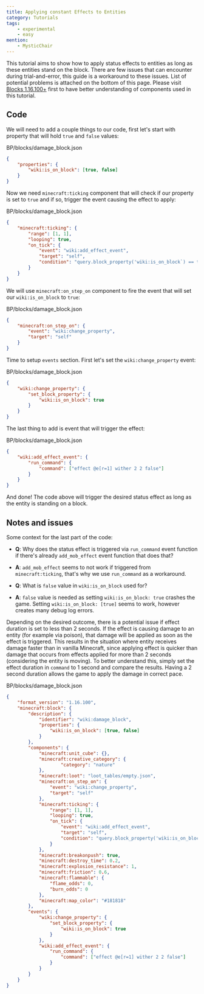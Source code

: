 ```yaml
---
title: Applying constant Effects to Entities
category: Tutorials
tags:
    - experimental
    - easy
mention:
    - MysticChair
---
```


This tutorial aims to show how to apply status effects to entities as long as these entities stand on the block. There are few issues that can encounter during trial-and-error, this guide is a workaround to these issues. List of potential problems is attached on the bottom of this page.
Please visit [Blocks 1.16.100+](/blocks/blocks-16) first to have better understanding of components used in this tutorial.

## Code

We will need to add a couple things to our code, first let's start with property that will hold `true` and `false` values:

<CodeHeader>BP/blocks/damage_block.json</CodeHeader>

```json
{
	"properties": {
		"wiki:is_on_block": [true, false]
	}
}
```

Now we need `minecraft:ticking` component that will check if our property is set to `true` and if so, trigger the event causing the effect to apply:

<CodeHeader>BP/blocks/damage_block.json</CodeHeader>

```json
{
	"minecraft:ticking": {
		"range": [1, 1],
		"looping": true,
		"on_tick": {
			"event": "wiki:add_effect_event",
			"target": "self",
			"condition": "query.block_property('wiki:is_on_block`) == true"
		}
	}
}
```

We will use `minecraft:on_step_on` component to fire the event that will set our `wiki:is_on_block` to `true`:

<CodeHeader>BP/blocks/damage_block.json</CodeHeader>

```json
{
	"minecraft:on_step_on": {
		"event": "wiki:change_property",
		"target": "self"
	}
}
```

Time to setup `events` section. First let's set the `wiki:change_property` event:

<CodeHeader>BP/blocks/damage_block.json</CodeHeader>

```json
{
	"wiki:change_property": {
		"set_block_property": {
			"wiki:is_on_block": true
		}
	}
}
```

The last thing to add is event that will trigger the effect:

<CodeHeader>BP/blocks/damage_block.json</CodeHeader>

```json
{
	"wiki:add_effect_event": {
		"run_command": {
			"command": ["effect @e[r=1] wither 2 2 false"]
		}
	}
}
```

And done! The code above will trigger the desired status effect as long as the entity is standing on a block.

## Notes and issues

Some context for the last part of the code:

-   **Q**: Why does the status effect is triggered via `run_command` event function if there's already `add_mob_effect` event function that does that?

-   **A**: `add_mob_effect` seems to not work if triggered from `minecraft:ticking`, that's why we use `run_command` as a workaround.

-   **Q**: What is `false` value in `wiki:is_on_block` used for?

-   **A**: `false` value is needed as setting `wiki:is_on_block: true` crashes the game. Setting `wiki:is_on_block: [true]` seems to work, however creates many debug log errors.

Depending on the desired outcome, there is a potential issue if effect duration is set to less than 2 seconds. If the effect is causing damage to an entity (for example via poison), that damage will be applied as soon as the effect is triggered. This results in the situation where entity receives damage faster than in vanilla Minecraft, since applying effect is quicker than damage that occurs from effects applied for more than 2 seconds (considering the entity is moving). To better understand this, simply set the effect duration in `command` to 1 second and compare the results.
Having a 2 second duration allows the game to apply the damage in correct pace.

<Spoiler title="Example code">

<CodeHeader>BP/blocks/damage_block.json</CodeHeader>

```json
{
	"format_version": "1.16.100",
	"minecraft:block": {
		"description": {
			"identifier": "wiki:damage_block",
			"properties": {
				"wiki:is_on_block": [true, false]
			}
		},
		"components": {
			"minecraft:unit_cube": {},
			"minecraft:creative_category": {
					"category": "nature"
			},
			"minecraft:loot": "loot_tables/empty.json",
			"minecraft:on_step_on": {
				"event": "wiki:change_property",
				"target": "self"
			},
			"minecraft:ticking": {
				"range": [1, 1],
				"looping": true,
				"on_tick": {
					"event": "wiki:add_effect_event",
					"target": "self",
					"condition": "query.block_property('wiki:is_on_block') == true"
				}
			},
			"minecraft:breakonpush": true,
			"minecraft:destroy_time": 0.2,
			"minecraft:explosion_resistance": 1,
			"minecraft:friction": 0.6,
			"minecraft:flammable": {
				"flame_odds": 0,
				"burn_odds": 0
			},
			"minecraft:map_color": "#181818"
		},
		"events": {
			"wiki:change_property": {
				"set_block_property": {
					"wiki:is_on_block": true
				}
			},
			"wiki:add_effect_event": {
				"run_command": {
					"command": ["effect @e[r=1] wither 2 2 false"]
				}
			}
		}
	}
}
```

</Spoiler>
